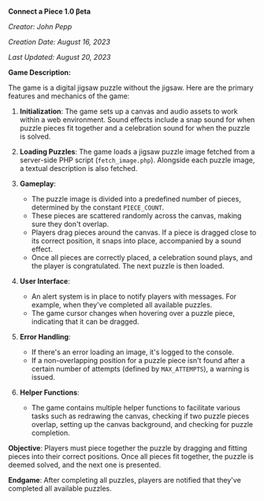 **Connect a Piece 1.0 βeta**

*Creator: John Pepp*

*Creation Date: August 16, 2023*

*Last Updated: August 20, 2023*

**Game Description:**

The game is a digital jigsaw puzzle without the jigsaw. Here are the primary features and mechanics of the game:

1. **Initialization**: The game sets up a canvas and audio assets to work within a web environment. Sound effects include a snap sound for when puzzle pieces fit together and a celebration sound for when the puzzle is solved.

2. **Loading Puzzles**: The game loads a jigsaw puzzle image fetched from a server-side PHP script (`fetch_image.php`). Alongside each puzzle image, a textual description is also fetched.

3. **Gameplay**:
    - The puzzle image is divided into a predefined number of pieces, determined by the constant `PIECE_COUNT`.
    - These pieces are scattered randomly across the canvas, making sure they don't overlap.
    - Players drag pieces around the canvas. If a piece is dragged close to its correct position, it snaps into place, accompanied by a sound effect.
    - Once all pieces are correctly placed, a celebration sound plays, and the player is congratulated. The next puzzle is then loaded.

4. **User Interface**:
    - An alert system is in place to notify players with messages. For example, when they've completed all available puzzles.
    - The game cursor changes when hovering over a puzzle piece, indicating that it can be dragged.

5. **Error Handling**:
    - If there's an error loading an image, it's logged to the console.
    - If a non-overlapping position for a puzzle piece isn't found after a certain number of attempts (defined by `MAX_ATTEMPTS`), a warning is issued.

6. **Helper Functions**:
    - The game contains multiple helper functions to facilitate various tasks such as redrawing the canvas, checking if two puzzle pieces overlap, setting up the canvas background, and checking for puzzle completion.

**Objective**: Players must piece together the puzzle by dragging and fitting pieces into their correct positions. Once all pieces fit together, the puzzle is deemed solved, and the next one is presented.

**Endgame**: After completing all puzzles, players are notified that they've completed all available puzzles.
